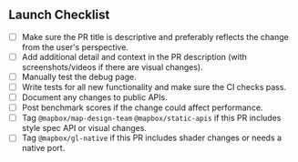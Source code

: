 ## Launch Checklist

 - [ ] Make sure the PR title is descriptive and preferably reflects the change from the user's perspective.
 - [ ] Add additional detail and context in the PR description (with screenshots/videos if there are visual changes).
 - [ ] Manually test the debug page.
 - [ ] Write tests for all new functionality and make sure the CI checks pass.
 - [ ] Document any changes to public APIs.
 - [ ] Post benchmark scores if the change could affect performance.
 - [ ] Tag `@mapbox/map-design-team` `@mapbox/static-apis` if this PR includes style spec API or visual changes.
 - [ ] Tag `@mapbox/gl-native` if this PR includes shader changes or needs a native port.
